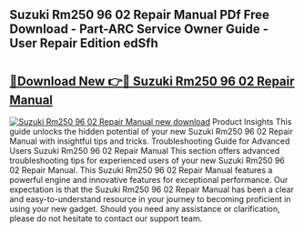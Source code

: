 ## Suzuki Rm250 96 02 Repair Manual PDf Free Download - Part-ARC Service Owner Guide - User Repair Edition edSfh

# <h2><a href="http://bc47871.oget.top/?id=Suzuki+Rm250+96+02+Repair+Manual">🔗Download New 👉🔴 Suzuki Rm250 96 02 Repair Manual</a></h2>

[![Suzuki Rm250 96 02 Repair Manual new download](https://i.imgur.com/5g1atiW.png)](http://bc47871.oget.top/?id=Suzuki+Rm250+96+02+Repair+Manual)
Product Insights This guide unlocks the hidden potential of your new Suzuki Rm250 96 02 Repair Manual with insightful tips and tricks. Troubleshooting Guide for Advanced Users Suzuki Rm250 96 02 Repair Manual This section offers advanced troubleshooting tips for experienced users of your new Suzuki Rm250 96 02 Repair Manual. This Suzuki Rm250 96 02 Repair Manual features a powerful engine and innovative features for exceptional performance. Our expectation is that the Suzuki Rm250 96 02 Repair Manual has been a clear and easy-to-understand resource in your journey to becoming proficient in using your new gadget. Should you need any assistance or clarification, please do not hesitate to contact our support team.
